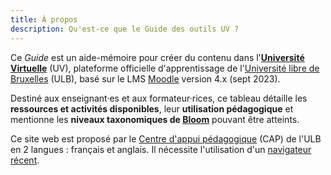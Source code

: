 ```yaml
---
title: À propos
description: Qu'est-ce que le Guide des outils UV ?
---
```


Ce _Guide_ est un aide-mémoire pour créer du contenu dans l'**[Université Virtuelle][UV]** (UV), plateforme officielle d'apprentissage de l'[Université libre de Bruxelles][ULB] (ULB), basé sur le LMS [Moodle](Moodle) version 4.x (sept 2023). 

Destiné aux enseignant·es et aux formateur·rices, ce tableau détaille les **ressources et activités disponibles**, leur **utilisation pédagogique** et mentionne les **niveaux taxonomiques de [Bloom]** pouvant être atteints.

Ce site web est proposé par le [Centre d'appui pédagogique][CAP] (CAP) de l'ULB en 2 langues : français et anglais. Il nécessite l'utilisation d'un [navigateur récent][browser].

 [Moodle]: https://moodle.org/
 [Bloom]: https://fr.wikipedia.org/wiki/Taxonomie_de_Bloom
 [cc]: https://creativecommons.org/licenses/by-nc-sa/4.0/
 [browser]: https://browsehappy.com/
 [nm]: https://blog.martignoni.net/a-propos/
 [UV]: https://uv.ulb.ac.be/
 [CAP]: https://www.ulb.be/fr/l-ulb-et-l-ecole/cap-centre-d-appui-pedagogique
 [ULB]: https://www.ulb.be/
 [Moodle_tool_guide]: https://moodletoolguide.net/fr/
